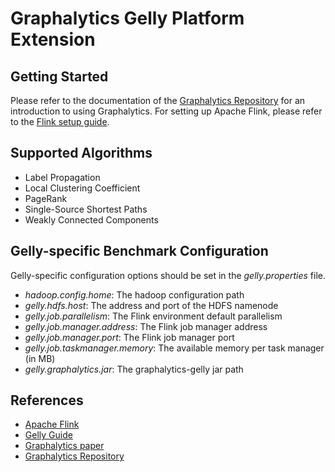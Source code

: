 # Graphalytics Gelly Platform Extension

## Getting Started
Please refer to the documentation of the [Graphalytics Repository](https://github.com/tudelft-atlarge/graphalytics) for an introduction to using Graphalytics. For setting up Apache Flink, please refer to the [Flink setup guide](https://ci.apache.org/projects/flink/flink-docs-release-1.0/quickstart/setup_quickstart.html).

## Supported Algorithms
- Label Propagation
- Local Clustering Coefficient
- PageRank
- Single-Source Shortest Paths
- Weakly Connected Components

## Gelly-specific Benchmark Configuration
Gelly-specific configuration options should be set in the *gelly.properties* file.

- *hadoop.config.home*: The hadoop configuration path
- *gelly.hdfs.host*: The address and port of the HDFS namenode
- *gelly.job.parallelism*: The Flink environment default parallelism
- *gelly.job.manager.address*: The Flink job manager address
- *gelly.job.manager.port*: The Flink job manager port
- *gelly.job.taskmanager.memory*: The available memory per task manager (in MB)
- *gelly.graphalytics.jar*: The graphalytics-gelly jar path

## References
- [Apache Flink](https://flink.apache.org/)
- [Gelly Guide](https://ci.apache.org/projects/flink/flink-docs-master/dev/libs/gelly/index.html)
- [Graphalytics paper](https://dl.acm.org/citation.cfm?id=2764954)
- [Graphalytics Repository](https://github.com/tudelft-atlarge/graphalytics)
